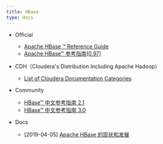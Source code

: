 ```yaml
---
title: HBase
type: docs
---
```



- Official

  - [Apache HBase ™ Reference Guide](http://hbase.apache.org/book.html)
  - [Apache HBase™ 参考指南(0.97)](http://abloz.com/hbase/book.html)
- CDH（Cloudera's Distribution Including Apache Hadoop）

  - [List of Cloudera Documentation Categories ](https://www.cloudera.com/documentation/enterprise/5-5-x/categories/hub.html)
- Community

  - [HBase™ 中文参考指南 2.1](https://www.docs4dev.com/docs/en/apache-hbase/2.1/reference)
  - [HBase™ 中文参考指南 3.0](https://www.bookstack.cn/read/hbase-doc-zh-3.0/README.md)
- Docs

  - [2019-04-05] [Apache HBase 的现状和发展](https://www.infoq.cn/article/yETztPsQPWgLK-dRyOtk)
